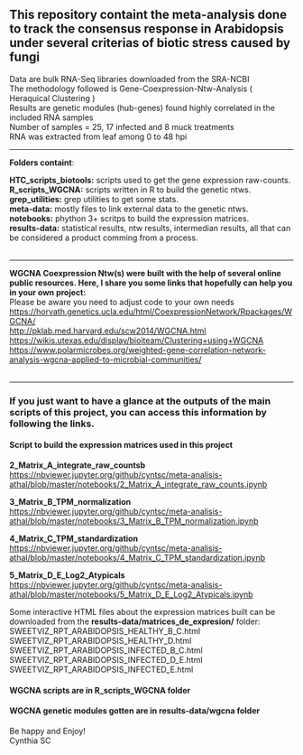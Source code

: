 <h2>This repository containt the meta-analysis done to track the consensus response in Arabidopsis under several criterias of biotic stress caused by fungi</h2>
 
Data are bulk RNA-Seq libraries downloaded from the SRA-NCBI<br>
The methodology followed is Gene-Coexpression-Ntw-Analysis ( Heraquical Clustering ) <br>
Results are genetic modules (hub-genes) found highly correlated in the included RNA samples <br>
Number of samples = 25, 17 infected and 8 muck treatments <br>
RNA was extracted from leaf among 0 to 48 hpi<br>

***

**Folders containt**:<br>

**HTC_scripts_biotools:** scripts used to get the gene expression raw-counts.<br>
**R_scripts_WGCNA:** scripts written in R to build the genetic ntws.<br>
**grep_utilities:** grep utilities to get some stats.<br>
**meta-data:** mostly files to link external data to the genetic ntws.<br>
**notebooks:** phython 3+ scritps to build the expression matrices. <br>
**results-data:** statistical results, ntw results, intermedian results, all that can be considered a product comming from a process.  <br><br>
 
 ***

**WGCNA Coexpression Ntw(s) were built with the help of several online public resources. Here, I share you some links that hopefully can help you in your own project:**<br>
Please be aware you need to adjust code to your own needs <br>
https://horvath.genetics.ucla.edu/html/CoexpressionNetwork/Rpackages/WGCNA/ <br>
http://pklab.med.harvard.edu/scw2014/WGCNA.html <br>
https://wikis.utexas.edu/display/bioiteam/Clustering+using+WGCNA <br>
https://www.polarmicrobes.org/weighted-gene-correlation-network-analysis-wgcna-applied-to-microbial-communities/ <br><br>

 ***  

### If you just want to have a glance at the outputs of the main scripts of this project, you can access this information by following the links.

#### Script to build the expression matrices used in this project
**2_Matrix_A_integrate_raw_countsb** <br>
https://nbviewer.jupyter.org/github/cyntsc/meta-analisis-athal/blob/master/notebooks/2_Matrix_A_integrate_raw_counts.ipynb <br>

**3_Matrix_B_TPM_normalization**<br>
https://nbviewer.jupyter.org/github/cyntsc/meta-analisis-athal/blob/master/notebooks/3_Matrix_B_TPM_normalization.ipynb <br>

**4_Matrix_C_TPM_standardization**<br>
https://nbviewer.jupyter.org/github/cyntsc/meta-analisis-athal/blob/master/notebooks/4_Matrix_C_TPM_standardization.ipynb<br>

**5_Matrix_D_E_Log2_Atypicals**<br>
https://nbviewer.jupyter.org/github/cyntsc/meta-analisis-athal/blob/master/notebooks/5_Matrix_D_E_Log2_Atypicals.ipynb<br>

Some interactive HTML files about the expression matrices built can be downloaded from the **results-data/matrices_de_expresion/** folder: <br>
SWEETVIZ_RPT_ARABIDOPSIS_HEALTHY_B_C.html <br>
SWEETVIZ_RPT_ARABIDOPSIS_HEALTHY_D.html<br>
SWEETVIZ_RPT_ARABIDOPSIS_INFECTED_B_C.html <br>
SWEETVIZ_RPT_ARABIDOPSIS_INFECTED_D_E.html <br>
SWEETVIZ_RPT_ARABIDOPSIS_INFECTED_E.html <br>

#### **WGCNA scripts are in R_scripts_WGCNA folder**
#### **WGCNA genetic modules gotten are in results-data/wgcna folder**

Be happy and Enjoy!<br>
Cynthia SC





